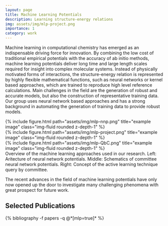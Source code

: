 ```yaml
---
layout: page
title: Machine Learning Potentials
description: Learning structure-energy relations
img: assets/img/mlp-project.png
importance: 1
category: work
---
```


Machine learning in computational chemistry has emerged as an indispensable driving force for innovation. 
By combining the low cost of traditional empirical potentials with the accuracy of ab initio methods, machine learning potentials deliver long time and large length scales required for insight into complex molecular systems.
Instead of physically motivated forms of interactions, the structure-energy relation is represented by highly flexible mathematical functions, such as neural networks or kernel based approaches, which are trained to reproduce high level reference calculations.
Main challenges in the field are the generation of robust and accurate models, but also the construction of representative training data.
Our group uses neural network based approaches and has a strong background in automating the generation of training data to provide robust models.

<div class="row">
    <div class="col-sm mt-3 mt-md-0">
        {% include figure.html path="assets/img/mlp-nnp.png" title="example image" class="img-fluid rounded z-depth-1" %}
    </div>
    <div class="col-sm mt-3 mt-md-0">
        {% include figure.html path="assets/img/mlp-project.png" title="example image" class="img-fluid rounded z-depth-1" %}
    </div>
    <div class="col-sm mt-3 mt-md-0">
        {% include figure.html path="assets/img/mlp-QbC.png" title="example image" class="img-fluid rounded z-depth-1" %}
    </div>
</div>
<div class="caption">
    Overview of the machine learning approaches used in our research. Left: Aritecture of neural network potentials. Middle: Schematics of committee neural network potentials. Right: Concept of the active learning technique query by committee.
</div>

The recent advances in the field of machine learning potentials have only now opened up the door to investigate many challenging phenomena with great prospect for future work.
<div class="publications">
  <h2>Selected Publications</h2>
  {% bibliography -f papers -q @*[mlp=true]* %}
</div>
